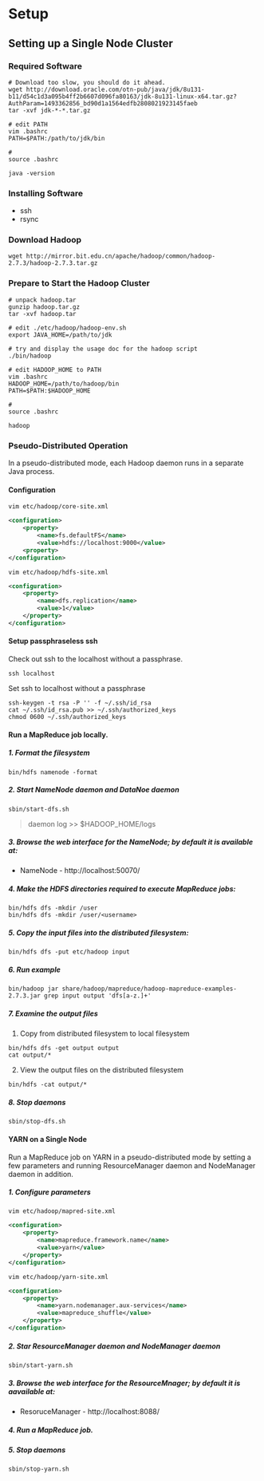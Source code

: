 # Setup

## Setting up a Single Node Cluster

### Required Software

```shell
# Download too slow, you should do it ahead.
wget http://download.oracle.com/otn-pub/java/jdk/8u131-b11/d54c1d3a095b4ff2b6607d096fa80163/jdk-8u131-linux-x64.tar.gz?AuthParam=1493362856_bd90d1a1564edfb2808021923145faeb
tar -xvf jdk-*-*.tar.gz

# edit PATH
vim .bashrc
PATH=$PATH:/path/to/jdk/bin

#  
source .bashrc

java -version
```

### Installing Software

- ssh
- rsync

### Download Hadoop

```shell
wget http://mirror.bit.edu.cn/apache/hadoop/common/hadoop-2.7.3/hadoop-2.7.3.tar.gz
```

### Prepare to Start the Hadoop Cluster

```shell
# unpack hadoop.tar
gunzip hadoop.tar.gz
tar -xvf hadoop.tar

# edit ./etc/hadoop/hadoop-env.sh
export JAVA_HOME=/path/to/jdk

# try and display the usage doc for the hadoop script
./bin/hadoop

# edit HADOOP_HOME to PATH
vim .bashrc
HADOOP_HOME=/path/to/hadoop/bin
PATH=$PATH:$HADOOP_HOME

#  
source .bashrc

hadoop
```

### Pseudo-Distributed Operation

In a pseudo-distributed mode, each Hadoop daemon runs in a separate Java process.

#### Configuration

```shell
vim etc/hadoop/core-site.xml
```

```xml
<configuration>
    <property>
        <name>fs.defaultFS</name>
        <value>hdfs://localhost:9000</value>
    <property>
</configuration>
```

```shell
vim etc/hadoop/hdfs-site.xml
```

```xml
<configuration>
    <property>
        <name>dfs.replication</name>
        <value>1</value>
    </property>
</configuration>
```

#### Setup passphraseless ssh

Check out ssh to the localhost without a passphrase.

```shell
ssh localhost
```

Set ssh to localhost without a passphrase

```shell
ssh-keygen -t rsa -P '' -f ~/.ssh/id_rsa
cat ~/.ssh/id_rsa.pub >> ~/.ssh/authorized_keys
chmod 0600 ~/.ssh/authorized_keys
```

#### Run a MapReduce job locally.

##### 1. Format the filesystem

``` shell
bin/hdfs namenode -format
```

##### 2. Start NameNode daemon and DataNoe daemon

```
sbin/start-dfs.sh
```
> daemon log >> $HADOOP\_HOME/logs

##### 3. Browse the web interface for the NameNode; by default it is available at:
- NameNode - http://localhost:50070/

##### 4. Make the HDFS directories required to execute MapReduce jobs:

```shell
bin/hdfs dfs -mkdir /user
bin/hdfs dfs -mkdir /user/<username>
```

##### 5. Copy the input files into the distributed filesystem:

```shell
bin/hdfs dfs -put etc/hadoop input
```

##### 6. Run example

```shell
bin/hadoop jar share/hadoop/mapreduce/hadoop-mapreduce-examples-2.7.3.jar grep input output 'dfs[a-z.]+'
```

##### 7. Examine the output files

1. Copy from distributed filesystem to local filesystem

```shell
bin/hdfs dfs -get output output
cat output/*
```

2. View the output files on the distributed filesystem

```shell
bin/hdfs -cat output/*
```

##### 8. Stop daemons

```shell
sbin/stop-dfs.sh
```

#### YARN on a Single Node

Run a MapReduce job on YARN in a pseudo-distributed mode by setting a few parameters and running ResourceManager daemon and NodeManager daemon in addition.

##### 1. Configure parameters

``` shell
vim etc/hadoop/mapred-site.xml
```

``` xml
<configuration>
    <property>
        <name>mapreduce.framework.name</name>
        <value>yarn</value>
    </property>
</configuration>
```

``` shell
vim etc/hadoop/yarn-site.xml
```

``` xml
<configuration>
    <property>
        <name>yarn.nodemanager.aux-services</name>
        <value>mapreduce_shuffle</value>
    </property>
</configuration>
```

##### 2. Star ResourceManager daemon and NodeManager daemon

```shell
sbin/start-yarn.sh
```

##### 3. Browse the web interface for the ResourceMnager; by default it is aavailable at:

- ResoruceManager - http://localhost:8088/

##### 4. Run a MapReduce job.

##### 5. Stop daemons

```shell
sbin/stop-yarn.sh
```

